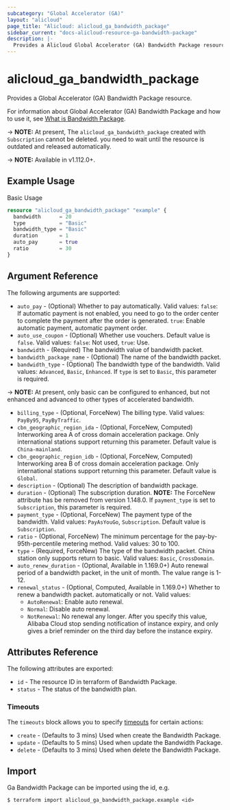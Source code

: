 ```yaml
---
subcategory: "Global Accelerator (GA)"
layout: "alicloud"
page_title: "Alicloud: alicloud_ga_bandwidth_package"
sidebar_current: "docs-alicloud-resource-ga-bandwidth-package"
description: |-
  Provides a Alicloud Global Accelerator (GA) Bandwidth Package resource.
---
```


# alicloud\_ga\_bandwidth\_package

Provides a Global Accelerator (GA) Bandwidth Package resource.

For information about Global Accelerator (GA) Bandwidth Package and how to use it, see [What is Bandwidth Package](https://www.alibabacloud.com/help/en/doc-detail/153241.htm).

-> **NOTE:** At present, The `alicloud_ga_bandwidth_package` created with `Subscription` cannot be deleted. you need to wait until the resource is outdated and released automatically.

-> **NOTE:** Available in v1.112.0+.

## Example Usage

Basic Usage

```terraform
resource "alicloud_ga_bandwidth_package" "example" {
  bandwidth      = 20
  type           = "Basic"
  bandwidth_type = "Basic"
  duration       = 1
  auto_pay       = true
  ratio          = 30
}

```

## Argument Reference

The following arguments are supported:

* `auto_pay` - (Optional) Whether to pay automatically. Valid values:
    `false`: If automatic payment is not enabled, you need to go to the order center to complete the payment after the order is generated.
    `true`: Enable automatic payment, automatic payment order.
* `auto_use_coupon` - (Optional) Whether use vouchers. Default value is `false`. Valid values: `false`: Not used, `true`: Use.
* `bandwidth` - (Required) The bandwidth value of bandwidth packet.
* `bandwidth_package_name` - (Optional) The name of the bandwidth packet.
* `bandwidth_type` - (Optional) The bandwidth type of the bandwidth. Valid values: `Advanced`, `Basic`, `Enhanced`. If `type` is set to `Basic`, this parameter is required.

-> **NOTE:** At present, only basic can be configured to enhanced, but not enhanced and advanced to other types of accelerated bandwidth.

* `billing_type` - (Optional, ForceNew) The billing type. Valid values: `PayBy95`, `PayByTraffic`.
* `cbn_geographic_region_ida` - (Optional, ForceNew, Computed) Interworking area A of cross domain acceleration package. Only international stations support returning this parameter. Default value is `China-mainland`.
* `cbn_geographic_region_idb` - (Optional, ForceNew, Computed) Interworking area B of cross domain acceleration package. Only international stations support returning this parameter. Default value is `Global`.
* `description` - (Optional) The description of bandwidth package.
* `duration` - (Optional) The subscription duration. **NOTE:** The ForceNew attribute has be removed from version 1.148.0. If `payment_type` is set to `Subscription`, this parameter is required.
* `payment_type` - (Optional, ForceNew) The payment type of the bandwidth. Valid values: `PayAsYouGo`, `Subscription`. Default value is `Subscription`.
* `ratio` - (Optional, ForceNew) The minimum percentage for the pay-by-95th-percentile metering method. Valid values: 30 to 100.
* `type` - (Required, ForceNew) The type of the bandwidth packet. China station only supports return to basic. Valid values: `Basic`, `CrossDomain`.
* `auto_renew_duration` - (Optional, Available in 1.169.0+) Auto renewal period of a bandwidth packet, in the unit of month. The value range is 1-12.
* `renewal_status` - (Optional, Computed, Available in 1.169.0+) Whether to renew a bandwidth packet. automatically or not. Valid values:
  - `AutoRenewal`: Enable auto renewal.
  - `Normal`: Disable auto renewal.
  - `NotRenewal`: No renewal any longer. After you specify this value, Alibaba Cloud stop sending notification of instance expiry, and only gives a brief reminder on the third day before the instance expiry.

## Attributes Reference

The following attributes are exported:

* `id` - The resource ID in terraform of Bandwidth Package.
* `status` - The status of the bandwidth plan.

### Timeouts

The `timeouts` block allows you to specify [timeouts](https://www.terraform.io/docs/configuration-0-11/resources.html#timeouts) for certain actions:

* `create` - (Defaults to 3 mins) Used when create the Bandwidth Package.
* `update` - (Defaults to 5 mins) Used when update the Bandwidth Package.
* `delete` - (Defaults to 3 mins) Used when delete the Bandwidth Package.

## Import

Ga Bandwidth Package can be imported using the id, e.g.

```
$ terraform import alicloud_ga_bandwidth_package.example <id>
```
